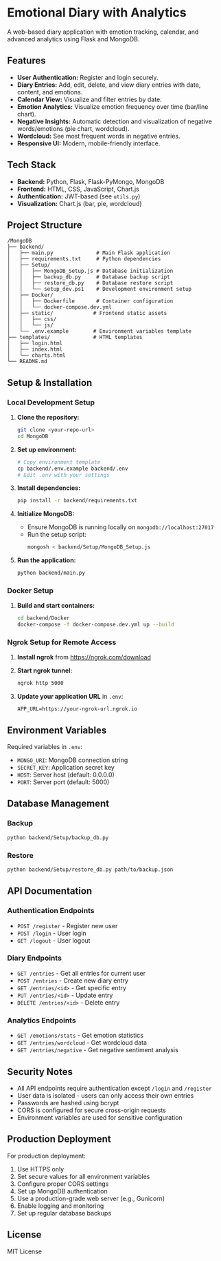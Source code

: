 # Emotional Diary with Analytics

A web-based diary application with emotion tracking, calendar, and advanced analytics using Flask and MongoDB.

## Features

- **User Authentication:** Register and login securely.
- **Diary Entries:** Add, edit, delete, and view diary entries with date, content, and emotions.
- **Calendar View:** Visualize and filter entries by date.
- **Emotion Analytics:** Visualize emotion frequency over time (bar/line chart).
- **Negative Insights:** Automatic detection and visualization of negative words/emotions (pie chart, wordcloud).
- **Wordcloud:** See most frequent words in negative entries.
- **Responsive UI:** Modern, mobile-friendly interface.

## Tech Stack

- **Backend:** Python, Flask, Flask-PyMongo, MongoDB
- **Frontend:** HTML, CSS, JavaScript, Chart.js
- **Authentication:** JWT-based (see `utils.py`)
- **Visualization:** Chart.js (bar, pie, wordcloud)

## Project Structure

```
/MongoDB
├── backend/
│   ├── main.py              # Main Flask application
│   ├── requirements.txt     # Python dependencies
│   ├── Setup/
│   │   ├── MongoDB_Setup.js # Database initialization
│   │   ├── backup_db.py     # Database backup script
│   │   ├── restore_db.py    # Database restore script
│   │   └── setup_dev.ps1    # Development environment setup
│   ├── Docker/
│   │   ├── Dockerfile       # Container configuration
│   │   └── docker-compose.dev.yml
│   ├── static/             # Frontend static assets
│   │   ├── css/
│   │   └── js/
│   └── .env.example        # Environment variables template
├── templates/              # HTML templates
│   ├── login.html
│   ├── index.html
│   └── charts.html
└── README.md
```

## Setup & Installation

### Local Development Setup

1. **Clone the repository:**
   ```bash
   git clone <your-repo-url>
   cd MongoDB
   ```

2. **Set up environment:**
   ```bash
   # Copy environment template
   cp backend/.env.example backend/.env
   # Edit .env with your settings
   ```

3. **Install dependencies:**
   ```bash
   pip install -r backend/requirements.txt
   ```

4. **Initialize MongoDB:**
   - Ensure MongoDB is running locally on `mongodb://localhost:27017`
   - Run the setup script:
     ```bash
     mongosh < backend/Setup/MongoDB_Setup.js
     ```

5. **Run the application:**
   ```bash
   python backend/main.py
   ```

### Docker Setup

1. **Build and start containers:**
   ```bash
   cd backend/Docker
   docker-compose -f docker-compose.dev.yml up --build
   ```

### Ngrok Setup for Remote Access

1. **Install ngrok** from https://ngrok.com/download

2. **Start ngrok tunnel:**
   ```bash
   ngrok http 5000
   ```

3. **Update your application URL** in `.env`:
   ```
   APP_URL=https://your-ngrok-url.ngrok.io
   ```

## Environment Variables

Required variables in `.env`:
- `MONGO_URI`: MongoDB connection string
- `SECRET_KEY`: Application secret key
- `HOST`: Server host (default: 0.0.0.0)
- `PORT`: Server port (default: 5000)

## Database Management

### Backup
```bash
python backend/Setup/backup_db.py
```

### Restore
```bash
python backend/Setup/restore_db.py path/to/backup.json
```

## API Documentation

### Authentication Endpoints
- `POST /register` - Register new user
- `POST /login` - User login
- `GET /logout` - User logout

### Diary Endpoints
- `GET /entries` - Get all entries for current user
- `POST /entries` - Create new diary entry
- `GET /entries/<id>` - Get specific entry
- `PUT /entries/<id>` - Update entry
- `DELETE /entries/<id>` - Delete entry

### Analytics Endpoints
- `GET /emotions/stats` - Get emotion statistics
- `GET /entries/wordcloud` - Get wordcloud data
- `GET /entries/negative` - Get negative sentiment analysis

## Security Notes

- All API endpoints require authentication except `/login` and `/register`
- User data is isolated - users can only access their own entries
- Passwords are hashed using bcrypt
- CORS is configured for secure cross-origin requests
- Environment variables are used for sensitive configuration

## Production Deployment

For production deployment:
1. Use HTTPS only
2. Set secure values for all environment variables
3. Configure proper CORS settings
4. Set up MongoDB authentication
5. Use a production-grade web server (e.g., Gunicorn)
6. Enable logging and monitoring
7. Set up regular database backups

## License

MIT License
